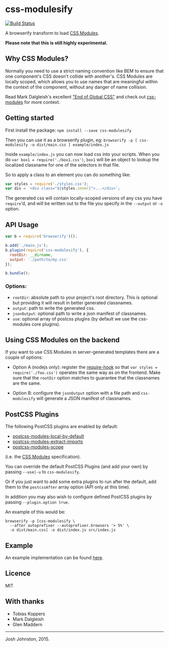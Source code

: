 # css-modulesify

[![Build Status](https://travis-ci.org/css-modules/css-modulesify.svg?branch=master)](https://travis-ci.org/css-modules/css-modulesify)

A browserify transform to load [CSS Modules].

[CSS Modules]: https://github.com/css-modules/css-modules

**Please note that this is still highly experimental.**

## Why CSS Modules?

Normally you need to use a strict naming convention like BEM to ensure that one component's CSS doesn't collide with another's. CSS Modules are locally scoped, which allows you to use names that are meaningful within the context of the component, without any danger of name collision.

Read Mark Dalgleish's excellent ["End of Global CSS"](https://medium.com/seek-ui-engineering/the-end-of-global-css-90d2a4a06284) and check out [css-modules](https://github.com/css-modules/css-modules) for more context.

## Getting started

First install the package: `npm install --save css-modulesify`

Then you can use it as a browserify plugin, eg: `browserify -p [ css-modulesify -o dist/main.css ] example/index.js`

Inside `example/index.js` you can now load css into your scripts.  When you do `var box1 = require('./box1.css')`, `box1` will be an object to lookup the localized classname for one of the selectors in that file.

So to apply a class to an element you can do something like:

```js
var styles = require('./styles.css');
var div = `<div class="${styles.inner}">...</div>`;
```

The generated css will contain locally-scoped versions of any css you have `require`'d, and will be written out to the file you specify in the `--output` or `-o` option.

## API Usage

```js
var b = require('browserify')();

b.add('./main.js');
b.plugin(require('css-modulesify'), {
  rootDir: __dirname,
  output: './path/to/my.css'
});

b.bundle();
```

### Options:

- `rootDir`: absolute path to your project's root directory. This is optional but providing it will result in better generated classnames.
- `output`: path to write the generated css.
- `jsonOutput`: optional path to write a json manifest of classnames.
- `use`: optional array of postcss plugins (by default we use the css-modules core plugins).

## Using CSS Modules on the backend

If you want to use CSS Modules in server-generated templates there are a couple of options:

- Option A (nodejs only): register the [require-hook](https://github.com/css-modules/css-modules-require-hook) so that `var styles = require('./foo.css')` operates the same way as on the frontend. Make sure that the `rootDir` option matches to guarantee that the classnames are the same.

- Option B: configure the `jsonOutput` option with a file path and `css-modulesify` will generate a JSON manifest of classnames.


## PostCSS Plugins

The following PostCSS plugins are enabled by default:

  * [postcss-modules-local-by-default]
  * [postcss-modules-extract-imports]
  * [postcss-modules-scope]

(i.e. the [CSS Modules] specification).

You can override the default PostCSS Plugins (and add your own) by passing `--use|-u` to `css-modulesify`.

Or if you just want to add some extra plugins to run after the default, add them to the `postcssAfter` array option (API only at this time).

In addition you may also wish to configure defined PostCSS plugins by passing `--plugin.option true`.

An example of this would be:

```
browserify -p [css-modulesify \
  --after autoprefixer --autoprefixer.browsers '> 5%' \
  -o dist/main.css] -o dist/index.js src/index.js
```

[postcss-modules-local-by-default]: https://github.com/css-modules/postcss-modules-local-by-default
[postcss-modules-extract-imports]: https://github.com/css-modules/postcss-modules-extract-imports
[postcss-modules-scope]: https://github.com/css-modules/postcss-modules-scope

## Example

An example implementation can be found [here](https://github.com/css-modules/browserify-demo).

## Licence

MIT

## With thanks

 - Tobias Koppers
 - Mark Dalgleish
 - Glen Maddern

----
Josh Johnston, 2015.
